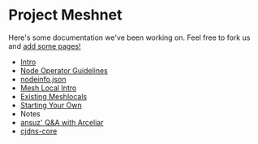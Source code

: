 # Project Meshnet

Here's some documentation we've been working on. Feel free to fork us and [add some pages!](notes/wanted.md)

* [Intro](intro.md)
 * [Node Operator Guidelines](cjdns/Operator_Guidelines.md)
 * [nodeinfo.json](cjdns/nodeinfo-json.md)
* [Mesh Local Intro](meshlocals/intro.md)
 * [Existing Meshlocals](meshlocals/existing/index.md)
 * [Starting Your Own](meshlocals/diy.md)
* Notes
 * [ansuz' Q&A with Arceliar](notes/arc-workings.md)
 * [cjdns-core](notes/cjdns-core.md)
